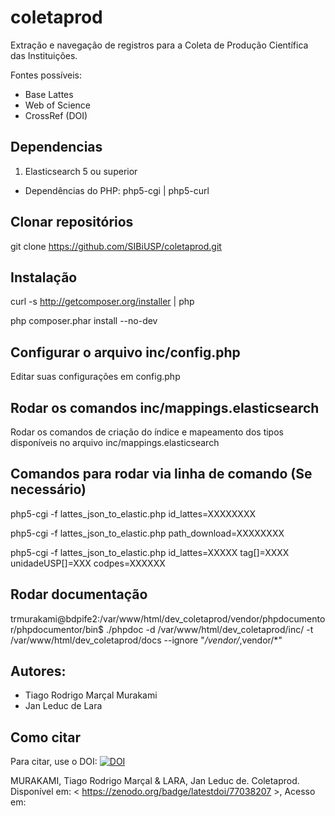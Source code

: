 # coletaprod
Extração e navegação de registros para a Coleta de Produção Científica das Instituições. 

Fontes possíveis: 

+ Base Lattes
+ Web of Science
+ CrossRef (DOI)

## Dependencias

1. Elasticsearch 5 ou superior
* Dependências do PHP: php5-cgi | php5-curl

## Clonar repositórios

git clone https://github.com/SIBiUSP/coletaprod.git

## Instalação

curl -s http://getcomposer.org/installer | php

php composer.phar install --no-dev

## Configurar o arquivo inc/config.php

Editar suas configurações em config.php

## Rodar os comandos inc/mappings.elasticsearch

Rodar os comandos de criação do índice e mapeamento dos tipos disponíveis no arquivo inc/mappings.elasticsearch

## Comandos para rodar via linha de comando (Se necessário)

php5-cgi -f lattes_json_to_elastic.php id_lattes=XXXXXXXX

php5-cgi -f lattes_json_to_elastic.php path_download=XXXXXXXX

php5-cgi -f lattes_json_to_elastic.php id_lattes=XXXXX tag[]=XXXX unidadeUSP[]=XXX codpes=XXXXXX

## Rodar documentação

trmurakami@bdpife2:/var/www/html/dev_coletaprod/vendor/phpdocumentor/phpdocumentor/bin$ ./phpdoc -d /var/www/html/dev_coletaprod/inc/ -t /var/www/html/dev_coletaprod/docs --ignore "*/vendor/*,vendor/*"

## Autores:

+ Tiago Rodrigo Marçal Murakami
+ Jan Leduc de Lara


## Como citar

Para citar, use o DOI: 
<a href="https://zenodo.org/badge/latestdoi/77038207"><img src="https://zenodo.org/badge/77038207.svg" alt="DOI"></a>

MURAKAMI, Tiago Rodrigo Marçal & LARA, Jan Leduc de. Coletaprod. Disponível em: < https://zenodo.org/badge/latestdoi/77038207 >, Acesso em: 